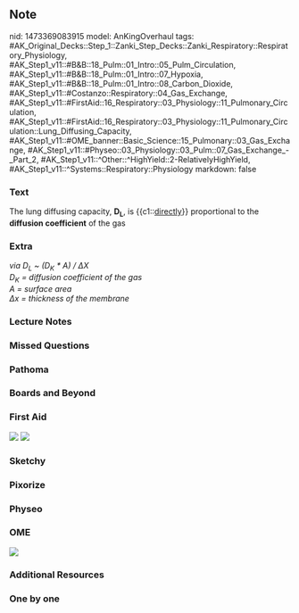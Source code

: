 ## Note
nid: 1473369083915
model: AnKingOverhaul
tags: #AK_Original_Decks::Step_1::Zanki_Step_Decks::Zanki_Respiratory::Respiratory_Physiology, #AK_Step1_v11::#B&B::18_Pulm::01_Intro::05_Pulm_Circulation, #AK_Step1_v11::#B&B::18_Pulm::01_Intro::07_Hypoxia, #AK_Step1_v11::#B&B::18_Pulm::01_Intro::08_Carbon_Dioxide, #AK_Step1_v11::#Costanzo::Respiratory::04_Gas_Exchange, #AK_Step1_v11::#FirstAid::16_Respiratory::03_Physiology::11_Pulmonary_Circulation, #AK_Step1_v11::#FirstAid::16_Respiratory::03_Physiology::11_Pulmonary_Circulation::Lung_Diffusing_Capacity, #AK_Step1_v11::#OME_banner::Basic_Science::15_Pulmonary::03_Gas_Exchange, #AK_Step1_v11::#Physeo::03_Physiology::03_Pulm::07_Gas_Exchange_-_Part_2, #AK_Step1_v11::^Other::^HighYield::2-RelativelyHighYield, #AK_Step1_v11::^Systems::Respiratory::Physiology
markdown: false

### Text
<div>
  The lung diffusing capacity, <b>D<sub>L</sub></b>, is
  {{c1::<u>directly</u>}} proportional to the <b>diffusion
  coefficient</b> of the gas
</div>

### Extra
<div>
  <i>via D<sub>L</sub> ~ (D<sub>K</sub> * A) /</i> <i>ΔX</i>
</div>
<div>
  <i>D<sub>K</sub> = diffusion coefficient of the gas</i>
</div>
<div>
  <i>A = surface area</i>
</div>
<div>
  <i>Δx = thickness of the membrane</i>
</div>

### Lecture Notes


### Missed Questions


### Pathoma


### Boards and Beyond


### First Aid
<img src="tmpRJNuLP.png"> <img src="tmpvq4Il9.png">

### Sketchy


### Pixorize


### Physeo


### OME
<div class="ome-widget">
  <a href=
  "https://onlinemeded.org/spa/pulmonary/gas-exchange/acquire?ref=anki">
  <img src="_OME_AnkiFlashcards_Lesson_5.png"></a>
</div>

### Additional Resources


### One by one

